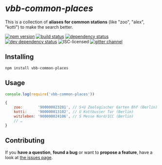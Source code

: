 # *vbb-common-places*

This is a collection of **aliases for common stations** (like "zoo", "alex", "kotti") to make the search better.

[![npm version](https://img.shields.io/npm/v/vbb-common-places.svg)](https://www.npmjs.com/package/vbb-common-places)
[![build status](https://img.shields.io/travis/derhuerst/vbb-common-places.svg)](https://travis-ci.org/derhuerst/vbb-common-places)
[![dependency status](https://img.shields.io/david/derhuerst/vbb-common-places.svg)](https://david-dm.org/derhuerst/vbb-common-places)
[![dev dependency status](https://img.shields.io/david/dev/derhuerst/vbb-common-places.svg)](https://david-dm.org/derhuerst/vbb-common-places#info=devDependencies)
![ISC-licensed](https://img.shields.io/github/license/derhuerst/vbb-common-places.svg)
[![gitter channel](https://badges.gitter.im/derhuerst/vbb-rest.svg)](https://gitter.im/derhuerst/vbb-rest)


## Installing

```shell
npm install vbb-common-places
```


## Usage

```js
console.log(require('vbb-common-places'))
```

```js
{
	zoo:       '900000023201', // S+U Zoologischer Garten Bhf (Berlin)
	kotti:     '900000013102', // U Kottbusser Tor (Berlin)
	witzleben: '900000024106', // S Messe Nord/ICC (Berlin)
	// …
}
```


## Contributing

If you **have a question**, **found a bug** or want to **propose a feature**, have a look at [the issues page](https://github.com/derhuerst/vbb-common-places/issues).
